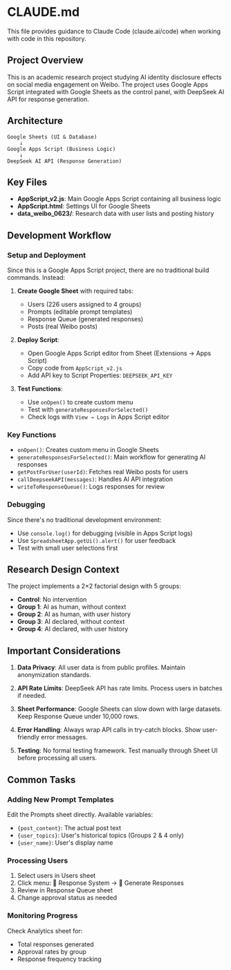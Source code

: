 # CLAUDE.md

This file provides guidance to Claude Code (claude.ai/code) when working with code in this repository.

## Project Overview

This is an academic research project studying AI identity disclosure effects on social media engagement on Weibo. The project uses Google Apps Script integrated with Google Sheets as the control panel, with DeepSeek AI API for response generation.

## Architecture

```
Google Sheets (UI & Database)
    ↓
Google Apps Script (Business Logic)
    ↓
DeepSeek AI API (Response Generation)
```

## Key Files

- **AppScript_v2.js**: Main Google Apps Script containing all business logic
- **AppScript.html**: Settings UI for Google Sheets
- **data_weibo_0623/**: Research data with user lists and posting history

## Development Workflow

### Setup and Deployment
Since this is a Google Apps Script project, there are no traditional build commands. Instead:

1. **Create Google Sheet** with required tabs:
   - Users (226 users assigned to 4 groups)
   - Prompts (editable prompt templates)
   - Response Queue (generated responses)
   - Posts (real Weibo posts)

2. **Deploy Script**:
   - Open Google Apps Script editor from Sheet (Extensions → Apps Script)
   - Copy code from `AppScript_v2.js`
   - Add API key to Script Properties: `DEEPSEEK_API_KEY`

3. **Test Functions**:
   - Use `onOpen()` to create custom menu
   - Test with `generateResponsesForSelected()`
   - Check logs with `View → Logs` in Apps Script editor

### Key Functions

- `onOpen()`: Creates custom menu in Google Sheets
- `generateResponsesForSelected()`: Main workflow for generating AI responses
- `getPostForUser(userId)`: Fetches real Weibo posts for users
- `callDeepseekAPI(messages)`: Handles AI API integration
- `writeToResponseQueue()`: Logs responses for review

### Debugging

Since there's no traditional development environment:
- Use `console.log()` for debugging (visible in Apps Script logs)
- Use `SpreadsheetApp.getUi().alert()` for user feedback
- Test with small user selections first

## Research Design Context

The project implements a 2×2 factorial design with 5 groups:
- **Control**: No intervention
- **Group 1**: AI as human, without context
- **Group 2**: AI as human, with user history
- **Group 3**: AI declared, without context
- **Group 4**: AI declared, with user history

## Important Considerations

1. **Data Privacy**: All user data is from public profiles. Maintain anonymization standards.

2. **API Rate Limits**: DeepSeek API has rate limits. Process users in batches if needed.

3. **Sheet Performance**: Google Sheets can slow down with large datasets. Keep Response Queue under 10,000 rows.

4. **Error Handling**: Always wrap API calls in try-catch blocks. Show user-friendly error messages.

5. **Testing**: No formal testing framework. Test manually through Sheet UI before processing all users.

## Common Tasks

### Adding New Prompt Templates
Edit the Prompts sheet directly. Available variables:
- `{post_content}`: The actual post text
- `{user_topics}`: User's historical topics (Groups 2 & 4 only)
- `{user_name}`: User's display name

### Processing Users
1. Select users in Users sheet
2. Click menu: 🤖 Response System → 📝 Generate Responses
3. Review in Response Queue sheet
4. Change approval status as needed

### Monitoring Progress
Check Analytics sheet for:
- Total responses generated
- Approval rates by group
- Response frequency tracking